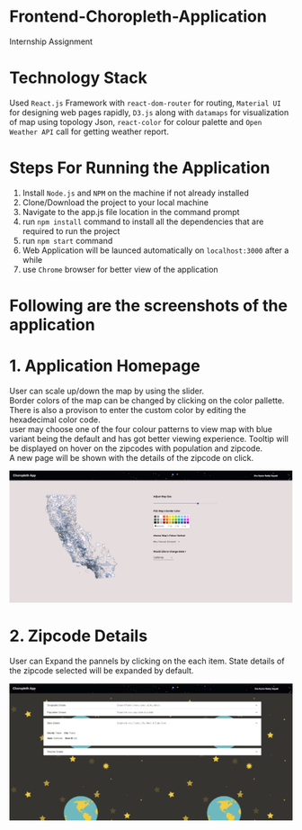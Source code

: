 # Frontend-Choropleth-Application
Internship Assignment

# Technology Stack
Used `React.js` Framework with `react-dom-router` for routing, `Material UI` for designing web pages rapidly, `D3.js` along with `datamaps` for visualization of map using topology Json, `react-color` for colour palette and `Open Weather API` call for getting weather report. 

# Steps For Running the Application

1. Install `Node.js` and `NPM` on the machine if not already installed
2. Clone/Download the project to your local machine
3. Navigate to the app.js file location in the command prompt
4. run `npm install` command to install all the dependencies that are required to run the project
5. run `npm start` command
6. Web Application will be launced automatically on `localhost:3000` after a while
7. use `Chrome` browser for better view of the application

# Following are the screenshots of the application 

# 1. Application Homepage
User can scale up/down the map by using the slider.   
Border colors of the map can be changed by clicking on the color pallette. There is also a provison to enter the custom color by editing the hexadecimal color code.   
user may choose one of the four colour patterns to view map with blue variant being the default and has got better viewing experience. 
Tooltip will be displayed on hover on the zipcodes with population and zipcode.   
A new page will be shown with the details of the zipcode on click.  

![picture](https://raw.githubusercontent.com/sivakumar69/Frontend-Choropleth-Application/master/public/images/page_1.JPG)

# 2. Zipcode Details
User can Expand the pannels by clicking on the each item. State details of the zipcode selected will be expanded by default.

![picture](https://raw.githubusercontent.com/sivakumar69/Frontend-Choropleth-Application/master/public/images/page_2.JPG)

